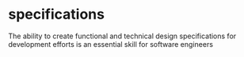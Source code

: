 # specifications
The ability to create functional and technical design specifications for development efforts is an essential skill for software engineers
